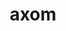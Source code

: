 ---
title: "axom"
layout: cache
categories: [package, develop]
meta: {"versions": ["0.8.1"], "compilers": ["gcc@=11.1.0", "gcc@=7.5.0", "oneapi@=2023.2.0"], "oss": ["ubuntu18.04", "ubuntu20.04"], "platforms": ["linux"], "targets": ["ppc64le", "x86_64", "x86_64_v3"], "stacks": ["e4s", "e4s-oneapi", "e4s-power", "radiuss", "root"], "num_specs": 18, "num_specs_by_stack": {"radiuss": 4, "root": 18, "e4s-power": 5, "e4s-oneapi": 4, "e4s": 5}}
spec_details: [{"hash": "wqel3rzzhwntqtm2zjrobn7nmdcllwos", "compiler": "gcc@=7.5.0", "versions": ["0.8.1"], "os": "ubuntu18.04", "platform": "linux", "target": "x86_64_v3", "variants": ["build_system=cmake", "build_type=Release", "+cpp14", "~cuda", "~devtools", "+examples", "+fortran", "generator=make", "+hdf5", "~ipo", "+lua", "~mfem", "+mpi", "+openmp", "~python", "+raja", "~rocm", "~scr", "+shared", "+tools", "+umpire"], "stacks": ["radiuss", "root"], "size": "-", "tarball": "https://binaries.spack.io/develop/build_cache/linux-ubuntu18.04-x86_64_v3/gcc-7.5.0/axom-0.8.1/linux-ubuntu18.04-x86_64_v3-gcc-7.5.0-axom-0.8.1-wqel3rzzhwntqtm2zjrobn7nmdcllwos.spack"}, {"hash": "g7czkv6nk4yloe6epd5wblabdcspvmjd", "compiler": "gcc@=7.5.0", "versions": ["0.8.1"], "os": "ubuntu18.04", "platform": "linux", "target": "x86_64_v3", "variants": ["build_system=cmake", "build_type=Release", "+cpp14", "~cuda", "~devtools", "+examples", "+fortran", "generator=make", "+hdf5", "~ipo", "+lua", "~mfem", "+mpi", "+openmp", "~python", "+raja", "~rocm", "~scr", "+shared", "+tools", "+umpire"], "stacks": ["radiuss", "root"], "size": "-", "tarball": "https://binaries.spack.io/develop/build_cache/linux-ubuntu18.04-x86_64_v3/gcc-7.5.0/axom-0.8.1/linux-ubuntu18.04-x86_64_v3-gcc-7.5.0-axom-0.8.1-g7czkv6nk4yloe6epd5wblabdcspvmjd.spack"}, {"hash": "j6w5dyob4o3xvrhi3hjfczdtvhmitgyk", "compiler": "gcc@=7.5.0", "versions": ["0.8.1"], "os": "ubuntu18.04", "platform": "linux", "target": "x86_64_v3", "variants": ["build_system=cmake", "build_type=Release", "+cpp14", "~cuda", "~devtools", "+examples", "+fortran", "generator=make", "+hdf5", "~ipo", "+lua", "~mfem", "+mpi", "+openmp", "~python", "+raja", "~rocm", "~scr", "+shared", "+tools", "+umpire"], "stacks": ["radiuss", "root"], "size": "-", "tarball": "https://binaries.spack.io/develop/build_cache/linux-ubuntu18.04-x86_64_v3/gcc-7.5.0/axom-0.8.1/linux-ubuntu18.04-x86_64_v3-gcc-7.5.0-axom-0.8.1-j6w5dyob4o3xvrhi3hjfczdtvhmitgyk.spack"}, {"hash": "hbi4dtxmcb5kmlnevsccgtmdfv5vbhzx", "compiler": "gcc@=7.5.0", "versions": ["0.8.1"], "os": "ubuntu18.04", "platform": "linux", "target": "x86_64_v3", "variants": ["build_system=cmake", "build_type=Release", "+cpp14", "~cuda", "~devtools", "+examples", "+fortran", "generator=make", "+hdf5", "~ipo", "+lua", "~mfem", "+mpi", "+openmp", "~python", "+raja", "~rocm", "~scr", "+shared", "+tools", "+umpire"], "stacks": ["radiuss", "root"], "size": "-", "tarball": "https://binaries.spack.io/develop/build_cache/linux-ubuntu18.04-x86_64_v3/gcc-7.5.0/axom-0.8.1/linux-ubuntu18.04-x86_64_v3-gcc-7.5.0-axom-0.8.1-hbi4dtxmcb5kmlnevsccgtmdfv5vbhzx.spack"}, {"hash": "rd4cwdsrypbs2p25vj6vkwp4u2smzwax", "compiler": "gcc@=11.1.0", "versions": ["0.8.1"], "os": "ubuntu20.04", "platform": "linux", "target": "ppc64le", "variants": ["build_system=cmake", "build_type=Release", "+cpp14", "~cuda", "~devtools", "+examples", "+fortran", "generator=make", "+hdf5", "~ipo", "+lua", "~mfem", "+mpi", "+openmp", "~python", "+raja", "~rocm", "~scr", "+shared", "+tools", "+umpire"], "stacks": ["e4s-power", "root"], "size": "-", "tarball": "https://binaries.spack.io/develop/build_cache/linux-ubuntu20.04-ppc64le/gcc-11.1.0/axom-0.8.1/linux-ubuntu20.04-ppc64le-gcc-11.1.0-axom-0.8.1-rd4cwdsrypbs2p25vj6vkwp4u2smzwax.spack"}, {"hash": "j37fpts56bdxmsckk6dc27qmytkz3lk6", "compiler": "gcc@=11.1.0", "versions": ["0.8.1"], "os": "ubuntu20.04", "platform": "linux", "target": "ppc64le", "variants": ["build_system=cmake", "build_type=Release", "+cpp14", "~cuda", "~devtools", "+examples", "+fortran", "generator=make", "+hdf5", "~ipo", "+lua", "~mfem", "+mpi", "+openmp", "~python", "+raja", "~rocm", "~scr", "+shared", "+tools", "+umpire"], "stacks": ["e4s-power", "root"], "size": "-", "tarball": "https://binaries.spack.io/develop/build_cache/linux-ubuntu20.04-ppc64le/gcc-11.1.0/axom-0.8.1/linux-ubuntu20.04-ppc64le-gcc-11.1.0-axom-0.8.1-j37fpts56bdxmsckk6dc27qmytkz3lk6.spack"}, {"hash": "4mn6efurjpqsfsjoj2lyrqshrns3mzof", "compiler": "gcc@=11.1.0", "versions": ["0.8.1"], "os": "ubuntu20.04", "platform": "linux", "target": "ppc64le", "variants": ["build_system=cmake", "build_type=Release", "+cpp14", "~cuda", "~devtools", "+examples", "+fortran", "generator=make", "+hdf5", "~ipo", "+lua", "~mfem", "+mpi", "+openmp", "~python", "+raja", "~rocm", "~scr", "+shared", "+tools", "+umpire"], "stacks": ["e4s-power", "root"], "size": "-", "tarball": "https://binaries.spack.io/develop/build_cache/linux-ubuntu20.04-ppc64le/gcc-11.1.0/axom-0.8.1/linux-ubuntu20.04-ppc64le-gcc-11.1.0-axom-0.8.1-4mn6efurjpqsfsjoj2lyrqshrns3mzof.spack"}, {"hash": "sms2xxdqmhmzt3rkddwaf2oz74guipdr", "compiler": "gcc@=11.1.0", "versions": ["0.8.1"], "os": "ubuntu20.04", "platform": "linux", "target": "ppc64le", "variants": ["build_system=cmake", "build_type=Release", "+cpp14", "~cuda", "~devtools", "+examples", "+fortran", "generator=make", "+hdf5", "~ipo", "+lua", "~mfem", "+mpi", "+openmp", "~python", "+raja", "~rocm", "~scr", "+shared", "+tools", "+umpire"], "stacks": ["e4s-power", "root"], "size": "-", "tarball": "https://binaries.spack.io/develop/build_cache/linux-ubuntu20.04-ppc64le/gcc-11.1.0/axom-0.8.1/linux-ubuntu20.04-ppc64le-gcc-11.1.0-axom-0.8.1-sms2xxdqmhmzt3rkddwaf2oz74guipdr.spack"}, {"hash": "46vxng7ntdk7snhxd4qstxtda572p4su", "compiler": "gcc@=11.1.0", "versions": ["0.8.1"], "os": "ubuntu20.04", "platform": "linux", "target": "ppc64le", "variants": ["build_system=cmake", "build_type=Release", "+cpp14", "~cuda", "~devtools", "+examples", "+fortran", "generator=make", "+hdf5", "~ipo", "+lua", "~mfem", "+mpi", "+openmp", "~python", "+raja", "~rocm", "~scr", "+shared", "+tools", "+umpire"], "stacks": ["e4s-power", "root"], "size": "-", "tarball": "https://binaries.spack.io/develop/build_cache/linux-ubuntu20.04-ppc64le/gcc-11.1.0/axom-0.8.1/linux-ubuntu20.04-ppc64le-gcc-11.1.0-axom-0.8.1-46vxng7ntdk7snhxd4qstxtda572p4su.spack"}, {"hash": "gkcmc7ckf5xel4rdxwqxgy6v2mhqedo7", "compiler": "oneapi@=2023.2.0", "versions": ["0.8.1"], "os": "ubuntu20.04", "platform": "linux", "target": "x86_64", "variants": ["build_system=cmake", "build_type=Release", "+cpp14", "~cuda", "~devtools", "+examples", "+fortran", "generator=make", "+hdf5", "~ipo", "+lua", "~mfem", "+mpi", "+openmp", "~python", "+raja", "~rocm", "~scr", "+shared", "+tools", "+umpire"], "stacks": ["root", "e4s-oneapi"], "size": "-", "tarball": "https://binaries.spack.io/develop/build_cache/linux-ubuntu20.04-x86_64/oneapi-2023.2.0/axom-0.8.1/linux-ubuntu20.04-x86_64-oneapi-2023.2.0-axom-0.8.1-gkcmc7ckf5xel4rdxwqxgy6v2mhqedo7.spack"}, {"hash": "zwmrdb6asterdabnse4wxywkqcpc7bn3", "compiler": "oneapi@=2023.2.0", "versions": ["0.8.1"], "os": "ubuntu20.04", "platform": "linux", "target": "x86_64", "variants": ["build_system=cmake", "build_type=Release", "+cpp14", "~cuda", "~devtools", "+examples", "+fortran", "generator=make", "+hdf5", "~ipo", "+lua", "~mfem", "+mpi", "+openmp", "~python", "+raja", "~rocm", "~scr", "+shared", "+tools", "+umpire"], "stacks": ["root", "e4s-oneapi"], "size": "-", "tarball": "https://binaries.spack.io/develop/build_cache/linux-ubuntu20.04-x86_64/oneapi-2023.2.0/axom-0.8.1/linux-ubuntu20.04-x86_64-oneapi-2023.2.0-axom-0.8.1-zwmrdb6asterdabnse4wxywkqcpc7bn3.spack"}, {"hash": "wlbyzzrc4p7yn2qccwnyiyvlrwgy5ar5", "compiler": "oneapi@=2023.2.0", "versions": ["0.8.1"], "os": "ubuntu20.04", "platform": "linux", "target": "x86_64", "variants": ["build_system=cmake", "build_type=Release", "+cpp14", "~cuda", "~devtools", "+examples", "+fortran", "generator=make", "+hdf5", "~ipo", "+lua", "~mfem", "+mpi", "+openmp", "~python", "+raja", "~rocm", "~scr", "+shared", "+tools", "+umpire"], "stacks": ["root", "e4s-oneapi"], "size": "-", "tarball": "https://binaries.spack.io/develop/build_cache/linux-ubuntu20.04-x86_64/oneapi-2023.2.0/axom-0.8.1/linux-ubuntu20.04-x86_64-oneapi-2023.2.0-axom-0.8.1-wlbyzzrc4p7yn2qccwnyiyvlrwgy5ar5.spack"}, {"hash": "u7ascpcazlyqi7wyeqml6iwem56vuhs5", "compiler": "oneapi@=2023.2.0", "versions": ["0.8.1"], "os": "ubuntu20.04", "platform": "linux", "target": "x86_64", "variants": ["build_system=cmake", "build_type=Release", "+cpp14", "~cuda", "~devtools", "+examples", "+fortran", "generator=make", "+hdf5", "~ipo", "+lua", "~mfem", "+mpi", "+openmp", "~python", "+raja", "~rocm", "~scr", "+shared", "+tools", "+umpire"], "stacks": ["root", "e4s-oneapi"], "size": "-", "tarball": "https://binaries.spack.io/develop/build_cache/linux-ubuntu20.04-x86_64/oneapi-2023.2.0/axom-0.8.1/linux-ubuntu20.04-x86_64-oneapi-2023.2.0-axom-0.8.1-u7ascpcazlyqi7wyeqml6iwem56vuhs5.spack"}, {"hash": "jlq4q7iuo6rloivpml62rx3ydyxnzzcc", "compiler": "gcc@=11.1.0", "versions": ["0.8.1"], "os": "ubuntu20.04", "platform": "linux", "target": "x86_64_v3", "variants": ["build_system=cmake", "build_type=Release", "+cpp14", "~cuda", "~devtools", "+examples", "+fortran", "generator=make", "+hdf5", "~ipo", "+lua", "~mfem", "+mpi", "+openmp", "~python", "+raja", "~rocm", "~scr", "+shared", "+tools", "+umpire"], "stacks": ["root", "e4s"], "size": "-", "tarball": "https://binaries.spack.io/develop/build_cache/linux-ubuntu20.04-x86_64_v3/gcc-11.1.0/axom-0.8.1/linux-ubuntu20.04-x86_64_v3-gcc-11.1.0-axom-0.8.1-jlq4q7iuo6rloivpml62rx3ydyxnzzcc.spack"}, {"hash": "cbvlf5ubvav33kvak4bpnkpt27gdtml3", "compiler": "gcc@=11.1.0", "versions": ["0.8.1"], "os": "ubuntu20.04", "platform": "linux", "target": "x86_64_v3", "variants": ["build_system=cmake", "build_type=Release", "+cpp14", "~cuda", "~devtools", "+examples", "+fortran", "generator=make", "+hdf5", "~ipo", "+lua", "~mfem", "+mpi", "+openmp", "~python", "+raja", "~rocm", "~scr", "+shared", "+tools", "+umpire"], "stacks": ["root", "e4s"], "size": "-", "tarball": "https://binaries.spack.io/develop/build_cache/linux-ubuntu20.04-x86_64_v3/gcc-11.1.0/axom-0.8.1/linux-ubuntu20.04-x86_64_v3-gcc-11.1.0-axom-0.8.1-cbvlf5ubvav33kvak4bpnkpt27gdtml3.spack"}, {"hash": "n2wxeoyod4uzrfd7iu7qdhhvrki27bo6", "compiler": "gcc@=11.1.0", "versions": ["0.8.1"], "os": "ubuntu20.04", "platform": "linux", "target": "x86_64_v3", "variants": ["build_system=cmake", "build_type=Release", "+cpp14", "~cuda", "~devtools", "+examples", "+fortran", "generator=make", "+hdf5", "~ipo", "+lua", "~mfem", "+mpi", "+openmp", "~python", "+raja", "~rocm", "~scr", "+shared", "+tools", "+umpire"], "stacks": ["root", "e4s"], "size": "-", "tarball": "https://binaries.spack.io/develop/build_cache/linux-ubuntu20.04-x86_64_v3/gcc-11.1.0/axom-0.8.1/linux-ubuntu20.04-x86_64_v3-gcc-11.1.0-axom-0.8.1-n2wxeoyod4uzrfd7iu7qdhhvrki27bo6.spack"}, {"hash": "okccck2uz4wvc755qlhpqmx3sngjq3vc", "compiler": "gcc@=11.1.0", "versions": ["0.8.1"], "os": "ubuntu20.04", "platform": "linux", "target": "x86_64_v3", "variants": ["build_system=cmake", "build_type=Release", "+cpp14", "~cuda", "~devtools", "+examples", "+fortran", "generator=make", "+hdf5", "~ipo", "+lua", "~mfem", "+mpi", "+openmp", "~python", "+raja", "~rocm", "~scr", "+shared", "+tools", "+umpire"], "stacks": ["root", "e4s"], "size": "-", "tarball": "https://binaries.spack.io/develop/build_cache/linux-ubuntu20.04-x86_64_v3/gcc-11.1.0/axom-0.8.1/linux-ubuntu20.04-x86_64_v3-gcc-11.1.0-axom-0.8.1-okccck2uz4wvc755qlhpqmx3sngjq3vc.spack"}, {"hash": "qovohpnlk2cnzcct3pbadelxzxosypnv", "compiler": "gcc@=11.1.0", "versions": ["0.8.1"], "os": "ubuntu20.04", "platform": "linux", "target": "x86_64_v3", "variants": ["build_system=cmake", "build_type=Release", "+cpp14", "~cuda", "~devtools", "+examples", "+fortran", "generator=make", "+hdf5", "~ipo", "+lua", "~mfem", "+mpi", "+openmp", "~python", "+raja", "~rocm", "~scr", "+shared", "+tools", "+umpire"], "stacks": ["root", "e4s"], "size": "-", "tarball": "https://binaries.spack.io/develop/build_cache/linux-ubuntu20.04-x86_64_v3/gcc-11.1.0/axom-0.8.1/linux-ubuntu20.04-x86_64_v3-gcc-11.1.0-axom-0.8.1-qovohpnlk2cnzcct3pbadelxzxosypnv.spack"}]
---
